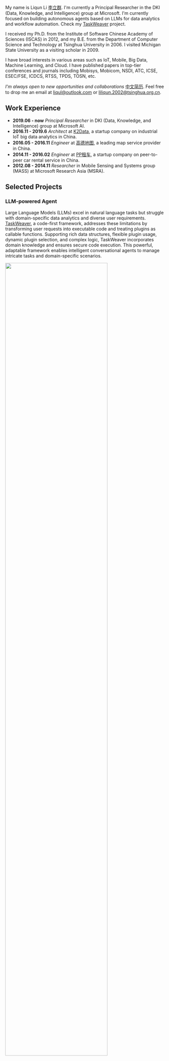 My name is Liqun Li [李立群](index_cn.md). I'm currently a Principal Researcher in the DKI (Data, Knowledge, and Intelligence) group at Microsoft. I'm currently focused on building autonomous agents based on LLMs for data analytics and workflow automation. 
Check my [TaskWeaver](https://github.com/microsoft/TaskWeaver) project.

I received my Ph.D. from the Institute of Software Chinese Academy of Sciences (ISCAS) in 2012, and my B.E. from the Department of Computer Science and Technology at Tsinghua University in 2006. I visited Michigan State University as a visiting scholar in 2009.

I have broad interests in various areas such as IoT, Mobile, Big Data, Machine Learning, and Cloud. I have published papers in top-tier conferences and journals including Mobisys, Mobicom, NSDI, ATC, ICSE, ESEC/FSE, ICDCS, RTSS, TPDS, TOSN, etc.

*I'm always open to new opportunities and collaborations* [中文简历](index_cn.md). Feel free to drop me an email at liqul@outlook.com or liliqun.2002@tsinghua.org.cn.



## Work Experience

* **2019.06  - now** *Principal Researcher* in DKI (Data, Knowledge, and Intelligence) group at Microsoft AI.
* **2016.11 - 2019.6** *Architect* at [K2Data](http://k2data.com.cn), a startup company on industrial IoT big data analytics in China.
* **2016.05  - 2016.11** *Engineer* at [高德地图](https://www.amap.com/), a leading map service provider in China.
* **2014.11 - 2016.02** *Engineer* at [PP租车](http://www.ppzuche.com), a startup company on peer-to-peer car rental service in China.
* **2012.08  - 2014.11** *Researcher* in Mobile Sensing and Systems group (MASS) at Microsoft Research Asia (MSRA).

## Selected Projects

### LLM-powered Agent

Large Language Models (LLMs) excel in natural language tasks but struggle with domain-specific data analytics and diverse user requirements. [TaskWeaver](https://github.com/microsoft/TaskWeaver/), a code-first framework, addresses these limitations by transforming user requests into executable code and treating plugins as callable functions. Supporting rich data structures, flexible plugin usage, dynamic plugin selection, and complex logic, TaskWeaver incorporates domain knowledge and ensures secure code execution. This powerful, adaptable framework enables intelligent conversational agents to manage intricate tasks and domain-specific scenarios. 

<img src="https://github.com/liqul/liqul.github.io/assets/7489260/144d9c68-139a-4cbc-93f4-598723c731ac" width = "80%" align=center />


### Intelligent Incident Management

Outages result in significant financial and customer satisfaction losses. My work focuses on incident detection and diagnosis for Azure and Office 365, including the development of [Warden](https://www.usenix.org/conference/atc21/presentation/li-liqun), an ML-based framework for detecting potential outages using monitor-generated alerts. Upon detection, Warden notifies on-call engineers and incident managers. Successfully integrated into Azure's incident management platform, Warden has been operational for over a year. 

<img src="/assets/warden.png" width = "80%" align=center />

Another project is called [CONAN](https://conf.researchr.org/details/icse-2023/icse-2023-SEIP/6/CONAN-Diagnosing-Batch-Failures-for-Cloud-Systems), for automated diagnosis for large-scale online services. Though practical diagnosis scenarios vary from one to another, they share one common principle -- the process of finding the root cause usually manifests as comparing two groups of data, such as failed instances versus succeeded instances, instances with long latency versus those with normal latency, instances during an anomalous period versus those before that period. The differences between the two groups are usually indicative of the root cause. CONAN is a flexible framework that can be customized for different scenarios, which has now been adopted for over 10 scenarios in Azure and Office 365.  

<img src="/assets/Conan.png" width = "80%" align=center />

### Data Management for Industrial IoT

<img src="/assets/tsdw.png" width = "80%" align=center />

Time series is the first-class citizen in industrial scenarios. Machines with hundreds of sensors generate tons of time series data that need to be stored and analyzed, demanding a scalable and reliable storage service. However, existing solutions (e.g., OpenTSDB, Influxdb, and Timescaledb) either adopt a single-node deployment or lack an appropriate data model. Therefore, we developed a new time series storage service, leveraging existing open-source projects such as Hadoop, Kafka, Zookeeper, and Parquet. We built key building blocks to enable atomic data ingestion, partitioning, and compaction. Time series data can be directly read, processed, and analyzed by parallel computing frameworks such as Hadoop Map-reduce or Spark.

<img src="/assets/obj.png" width = "60%" align=center />

Machines not only generate time series but also a huge number of objects. Storing those files sounds trivial, but analyzing them incurs challenges, especially on a huge number of files. Our goal is to build an object storage service that is capable of holding a huge number of files, as well as offering easy interfaces for data analysis. For this purpose, we adopt the data model of **object = metadata + file**. The metadata is indexed by Elasticsearch, and we implement atomic CURD. We keep the file in HDFS, where Map-reduce or Spark programs can directly read the files. To prevent the "small-file-problem", a background housekeeper process continuously compacts small files. 

### Transportation Activity Recognition on Smartphones

<img src="/assets/architecture.jpg" width = "30%" align=center />

In  data crowdsourcing, it is useful to know your user's transportation status. For instance, for a map maintainer, knowing the transportation status helps to distinguish if the data is collected on a road, sidewalk, or in a building. However, it is nontrivial to approach high accuracy. Practical challenges include unknown phone gestures, random noises, and achieving high energy efficiency. I designed a framework combining both inputs from the inertial sensors (accelerometer and gyroscope) and various contextual information. Extraneous events incurred by user random activities are filtered with intuitive rules discovered through our training data from tens of people. We finally achieved a significantly better accuracy compared with existing frameworks from Google and Samsung.


### Indoor localization

Localization in indoor areas is nontrivial because GPS signals cannot penetrate walls. To tackle this challenge, we leverage various signals, e.g., Wi-Fi, Bluetooth, Geomagnetic field, IMU sensors, and even visible light, which are commonly found in indoor environments. 

![Localization](/assets/localization.jpg)

Specifically, we proposed a Wi-Fi based positioning system called [*Modellet*](http://research.microsoft.com/jump/221298). Modellet takes advantage of both fingerprint-based and model-based approaches and can adapt to environmental locality and training data density. We evaluate Modellet with data collected from venues (offices, airports, and shopping malls) across China, Germany, and the U.S. We show that Modellet outperforms Radar and EZPerfect. Secondly, we build a system called [*Magicol*](https://kabru.eecs.umich.edu/yuanchao/paper/jsac15magicol.pdf) adding more modalities, i.e., Geomagnetic field and IMU sensors, to the system to improve localization accuracy. We leverage the particle filter framework to fuse the signals. Evaluation results show that Magicol achieves around 2-meter accuracy in office and shopping mall areas. Finally, we explore the possibility of positioning with visible light emitted from LEDs. LED bulbs are modified to blink in unique patterns (invisible to human eyes). Any device with a light sensor can decode and estimate its own position based on the light energy propagation model. The system is called [*Epsilon*](http://research.microsoft.com/pubs/209511/epsilon-cameraready.pdf) which achieves submeter-level accuracy. 

### Wireless Sensor Network

![Sensor Networking](/assets/sensor.jpg)

Wireless sensor network (WSN) typically refers to a large number of networked embedded devices, called sensor nodes. In WSNs, data is transmitted from one node to another in a multi-hop minor. WSNs are usually deployed in harsh environments like in forests or around volcanoes, and therefore the nodes face frequent failures. I studied several issues raised from WSNs. Specifically, I develop voice-streaming systems (namely [QVS](http://www.cse.msu.edu/~glxing/docs/voice_icdcs09.pdf) and [ASM](http://www.cse.msu.edu/~glxing/docs/asm_rtss10.pdf)) which are aware of the voice quality. These systems prevent the problem of network congestion with an admission control protocol. I also investigate the [time synchronization](http://www.cse.msu.edu/~glxing/docs/rds-li.pdf) problem where we need to maintain accurate relative time between sensor nodes. I exploit the regular pattern of the RDS data carried by the FM radio signal for energy-efficient millisecond-level time synchronization in city-scale sensor networks. 

## Selected Publications ([Google Scholar](https://scholar.google.com/citations?user=icgetesAAAAJ&hl=en))

**LLM**
+ Bo Qiao, **Liqun Li**, Xu Zhang, Shilin He, ..., [TaskWeaver: A Code-First Agent Framework](https://arxiv.org/pdf/2311.17541.pdf),  *arXiv:2311.17541* (2023).
+ Zhang, Chaoyun, **Liqun Li**, Shilin He, Xu Zhang, Bo Qiao, Si Qin, Minghua Ma et al. [UFO: A UI-Focused Agent for Windows OS Interaction](https://arxiv.org/pdf/2402.07939.pdf) *arXiv:2402.07939* (2024).

**AIOps**

+ **Liqun Li**, Xu Zhang, Xin Zhao, Hongyu Zhang, Yu Kang, ..., [Fighting the Fog of War: Automated Incident Detection for Cloud Systems](https://www.usenix.org/conference/atc21/presentation/li-liqun), *ATC*'21
+ Xuheng Wang, Xu Zhang, **Liqun Li**, Shilin He, ..., [SPINE: A Scalable Log Parser with Feedback Guidance](https://dl.acm.org/doi/10.1145/3540250.3549176), *FSE*'22, selected as the **SIGSOFT Distinguished Paper**
+ Y. Chen, **Liqun Li**, Y. Kang, ..., [NetPanel: Traffic Measurement of Exchange Online Service](https://www.usenix.org/conference/nsdi23/presentation/chen-2), *NSDI*'23
+ **Liqun Li**, Xu Zhang, Shilin He, Yu Kang, Hongyu Zhang, ..., [CONAN: Diagnosing Batch Failures for Cloud Systems](https://conf.researchr.org/details/icse-2023/icse-2023-SEIP/6/CONAN-Diagnosing-Batch-Failures-for-Cloud-Systems), *ICSE (SEIP)*'23
+ An, Kaikai, Fangkai Yang, **Liqun Li**, Zhixing Ren, Hao Huang, Lu Wang, Pu Zhao et al. [Nissist: An Incident Mitigation Copilot based on Troubleshooting Guides](https://arxiv.org/pdf/2402.17531.pdf)  *arXiv:2402.17531* (2024).

**Indoor Localization**

+ **Li, Liqun**; Hu, Pan; Shen, Guobin; Peng, Chunyi; Zhao, Feng; [Epsilon: Visible Light Based Positioning System](http://research.microsoft.com/pubs/209511/epsilon-cameraready.pdf), *NSDI*'13
+ **Li, Liqun**; Shen, Guobin; Zhao, Chunshui; Moscibroda, Thomas; Lin, Jyh-Han; Zhao, Feng; [Experiencing and Handling the Diversity in Data Density and Environmental Locality in an Indoor Positioning Service](http://research.microsoft.com/jump/221298), *Mobicom*'14
+ Yuanchao Shu, Cheng Bo, Guobin Shen, Chunshui Zhao, **Liqun Li** and Feng Zhao; [Magicol: Indoor Localization Using Pervasive Magnetic Field and Opportunistic WiFi Sensing](https://kabru.eecs.umich.edu/yuanchao/paper/jsac15magicol.pdf) IEEE Journal of Selected Areas in Communications, vol.33, no.7, pp.1443-1457, July 2015

**Wireless Sensor Networking**

+ **Li, Liqun**; Xing, Guoliang; Sun, Limin; Liu, Yan; [QVS: quality-aware voice streaming for wireless sensor networks](http://www.cse.msu.edu/~glxing/docs/voice_icdcs09.pdf), *ICDCS*'09
+ **Li, Liqun**; Xing, Guoliang; Han, Qi; Sun, Limin; [Adaptive voice stream multicast over low-power wireless networks](http://www.cse.msu.edu/~glxing/docs/asm_rtss10.pdf), *RTSS*'10
+ **Li, Liqun**; Xing, Guoliang; Sun, Limin; Huangfu, Wei; Zhou, Ruogu; Zhu, Hongsong; [Exploiting fm radio data system for adaptive clock calibration in sensor networks](http://www.cse.msu.edu/~glxing/docs/rds-li.pdf), *Mobisys*'11

**Misc**

+ **Li, Liqun**; Sun, Limin; [Seer: trend-prediction-based geographic message forwarding in sparse vehicular networks](http://ieeexplore.ieee.org/xpls/abs_all.jsp?arnumber=5502675), *ICC*'10
+ Hu, Pan; Shen, Guobin; **Li, Liqun**; Lu, Donghuan; [ViRi: view it right](http://panhu.me/pdf/ViRi.pdf), *Mobisys*'13
+ Jiangtao Li, Angli Liu, Guobin Shen, **Liqun Li**, Chao Sun, and Feng Zhao. 2015. Retro-VLC: Enabling Battery-free Duplex Visible Light Communication for Mobile and IoT Applications, *HotMobile* '15


### Awards

+ 2nd place in [IPSN Indoor Localization](http://research.microsoft.com/en-us/events/ipsn2014indoorlocalizatinocompetition/) Competition in 2014 held in Berlin, Germany.
+ Excellent Ph.D. thesis award by the Chinese Academy of Sciences in 2013.


